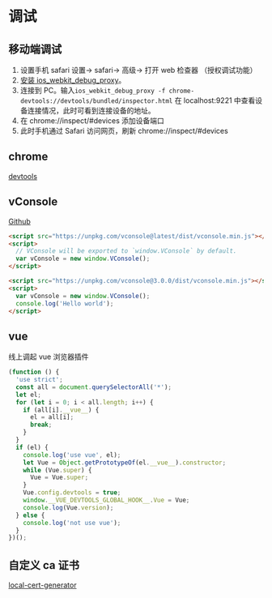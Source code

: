 # 调试

## 移动端调试

1. 设置手机 safari 设置-> safari-> 高级-> 打开 web 检查器 （授权调试功能）
2. [安装 ios_webkit_debug_proxy](https://github.com/google/ios-webkit-debug-proxy)。
3. 连接到 PC。输入`ios_webkit_debug_proxy -f chrome-devtools://devtools/bundled/inspector.html` 在 localhost:9221 中查看设备连接情况，此时可看到连接设备的地址。
4. 在 chrome://inspect/#devices 添加设备端口
5. 此时手机通过 Safari 访问网页，刷新 chrome://inspect/#devices

## chrome

[devtools](https://developer.chrome.com/docs/devtools/overview/)

## vConsole

[Github](https://github.com/Tencent/vConsole)

```html
<script src="https://unpkg.com/vconsole@latest/dist/vconsole.min.js"></script>
<script>
  // VConsole will be exported to `window.VConsole` by default.
  var vConsole = new window.VConsole();
</script>

<script src="https://unpkg.com/vconsole@3.0.0/dist/vconsole.min.js"></script>
<script>
  var vConsole = new window.VConsole();
  console.log('Hello world');
</script>
```

## vue

线上调起 vue 浏览器插件

```js
(function () {
  'use strict';
  const all = document.querySelectorAll('*');
  let el;
  for (let i = 0; i < all.length; i++) {
    if (all[i].__vue__) {
      el = all[i];
      break;
    }
  }
  if (el) {
    console.log('use vue', el);
    let Vue = Object.getPrototypeOf(el.__vue__).constructor;
    while (Vue.super) {
      Vue = Vue.super;
    }
    Vue.config.devtools = true;
    window.__VUE_DEVTOOLS_GLOBAL_HOOK__.Vue = Vue;
    console.log(Vue.version);
  } else {
    console.log('not use vue');
  }
})();
```

## 自定义 ca 证书

[local-cert-generator](https://github.com/dakshshah96/local-cert-generator)
